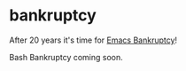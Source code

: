 bankruptcy
==========

After 20 years it's time for [Emacs Bankruptcy](http://www.emacswiki.org/emacs/DotEmacsBankruptcy)!

Bash Bankruptcy coming soon.